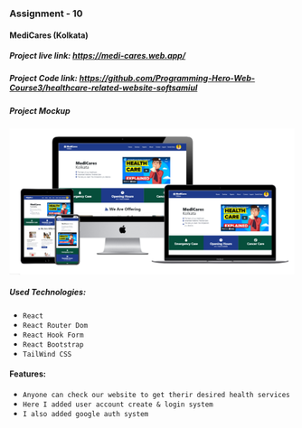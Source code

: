 ### Assignment - 10

#### MediCares (Kolkata)

##### Project live link: https://medi-cares.web.app/

##### Project Code link: https://github.com/Programming-Hero-Web-Course3/healthcare-related-website-softsamiul

##### Project Mockup

<img src="src/assets/images/mockup.png" />

##### Used Technologies:

- `React`
- `React Router Dom`
- `React Hook Form`
- `React Bootstrap`
- `TailWind CSS`

#### Features:

- `Anyone can check our website to get therir desired health services`
- `Here I added user account create & login system`
- `I also added google auth system`
